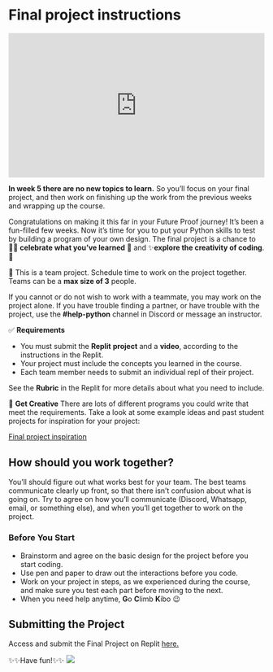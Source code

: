 # Final project instructions

<div style="position: relative; padding-bottom: 56.25%; height: 0;"><iframe src="https://www.youtube.com/embed/8z9vVdTFDqY" title="YouTube video player" frameborder="0" allow="accelerometer; autoplay; clipboard-write; encrypted-media; gyroscope; picture-in-picture" allowfullscreen style="position: absolute; top: 0; left: 0; width: 100%; height: 100%;"></iframe></div>

**In week 5 there are no new topics to learn.** So you’ll focus on your final project, and then work on finishing up the work from the previous weeks and wrapping up the course.

Congratulations on making it this far in your Future Proof journey! It’s been a fun-filled few weeks. Now it’s time for you to put your Python skills to test by building a program of your own design. The final project is a chance to 🙌🏿 **celebrate what you’ve learned** **🎉** and ✨**explore the creativity of coding**.🎨

<aside>

👥 This is a team project. Schedule time to work on the project together. Teams can be a **max size of 3** people.

If you cannot or do not wish to work with a teammate, you may work on the project alone. If you have trouble finding a partner, or have trouble with the project, use the **#help-python** channel in Discord or message an instructor.

</aside>

<aside>

✅ **Requirements**

- You must submit the **Replit** **project** and a **video**, according to the instructions in the Replit.
- Your project must include the concepts you learned in the course.
- Each team member needs to submit an individual repl of their project.

See the **Rubric** in the Replit for more details about what you need to include.

</aside>

<aside>

💭 **Get Creative**
There are lots of different programs you could write that meet the requirements. Take a look at some example ideas and past student projects for inspiration for your project:

[Final project inspiration](/future-proof-with-python/final-project-instructions/final-project-inspiration.md)

</aside>

## How should you work together?

You’ll should figure out what works best for your team. The best teams communicate clearly up front, so that there isn’t confusion about what is going on. Try to agree on how you’ll communicate (Discord, Whatsapp, email, or something else), and when you’ll get together to work on the project.

### Before You Start

- Brainstorm and agree on the basic design for the project before you start coding.
- Use pen and paper to draw out the interactions before you code.
- Work on your project in steps, as we experienced during the course, and make sure you test each part before moving to the next.
- When you need help anytime, **G**o **C**limb **K**ibo 😉

## Submitting the Project

<aside>
Access and submit the Final Project on Replit <a href="https://replit.com/team/kibo-fpwp6/Final-Project" target="_blank">here.</a>

</aside>

✨✨Have fun!✨✨
<img src = "https://lh6.googleusercontent.com/J0FhTe0Xnp5ka0qbMJ93Yb0TDjU5vTOJ7ZYzblQVx6uBq5pP5fHFp9F_vU9cfRPThOClsDxGpyK_N_yg-GVqqLppHMbsf95BL150j9ziFgGZ3EIL_cPROirt4XTHJIMsMCXkiG0R=s1600"> </img>
